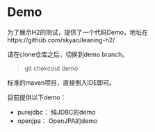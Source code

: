 Demo
========

为了展示H2的测试，提供了一个代码Demo，地址在https://github.com/skyao/leaning-h2/

请在clone仓库之后，切换到demo branch。

> git chekcout demo

标准的maven项目，直接倒入IDE即可。

目前提供以下demo：

- purejdbc： 纯JDBC的demo
- openjpa： OpenJPA的demo


